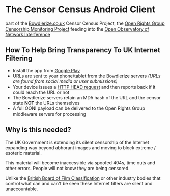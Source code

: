 # The Censor Census Android Client #
part of the [Bowdlerize.co.uk](https://bowdlerize.co.uk) Censor Census Project, the [Open Rights Group Censorship Monitoring Project](https://wiki.openrightsgroup.org/wiki/ORG_Censorship_Monitoring_Project) feeding into the [Open Observatory of Network Interference](https://ooni.torproject.org/)

## How To Help Bring Transparency To UK Internet Filtering ##

* Install the app from [Google Play](https://play.google.com/store/apps/details?id=uk.bowdlerize)
* URLs are sent to your phone/tablet from the Bowdlerize servers *(URLs are found from social media or user submissions)*
* Your device issues a [HTTP HEAD request](http://developer.android.com/reference/org/apache/http/client/methods/HttpHead.html) and then reports back if it could reach the URL or not
* The Bowdlerize servers retain an MD5 hash of the URL and the censor state **NOT** the URLs themselves
* A full OONI payload can be delivered to the Open Rights Group middleware servers for processing

## Why is this needed? ##

The UK Government is extending its silent censorship of the Internet expanding way beyond abhorant images and moving to block extreme / esoteric material.

This material will become inaccessible via spoofed 404s, time outs and other errors. People will not know they are being censored.

Unlike the [British Board of Film Classification](http://www.bbfc.co.uk/) or other industry bodies that control what can and can't be seen these Internet filters are silent and unaccountable.